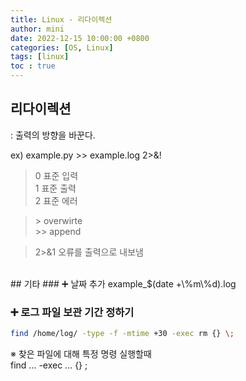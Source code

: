```yaml
---
title: Linux - 리다이렉션
author: mini
date: 2022-12-15 10:00:00 +0800
categories: [OS, Linux]
tags: [linux]
toc : true
---
```


## 리다이렉션
 : 출력의 방향을 바꾼다.

ex) example.py >> example.log 2>&!

 > 0 표준 입력  
   1 표준 출력  
   2 표준 에러  

 > \>  overwirte  
   \>> append  

 > 2>&1 오류를 출력으로 내보냄

<br/>
## 기타
### ➕ 날짜 추가
 example_$(date +\%m\%d).log


### ➕ 로그 파일 보관 기간 정하기 
 ```bash
 find /home/log/ -type -f -mtime +30 -exec rm {} \;
 ```

 ※ 찾은 파일에 대해 특정 명령 실행할때   
 find ... -exec ... {} \;





